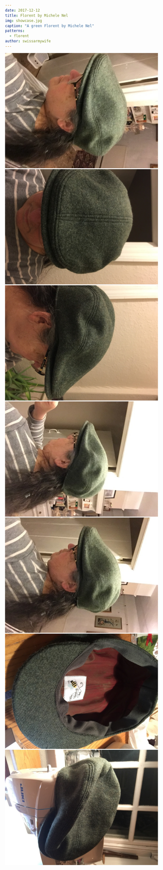 ```yaml
---
date: 2017-12-12
title: Florent by Michele Nel
img: showcase.jpg
caption: "A green Florent by Michele Nel"
patterns:
  - florent
author: swissarmywife
---
```


![Another view](24.jpg) ![Another view](25.jpg) ![Another view](27.jpg) ![Another view](31.jpg) ![Another view](38.jpg) ![Another view](43.jpg) ![Another view](46.jpg)
